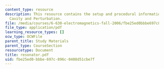 ```yaml
---
content_type: resource
description: This resource contains the setup and procedural information for Resonant
  Cavity and Perturbation.
file: /media/courses/6-630-electromagnetics-fall-2006/fbe25ed0bbbe697c896c0408d51cbe7f_resonator.pdf
file_type: application/pdf
learning_resource_types: []
ocw_type: OCWFile
parent_title: Study Materials
parent_type: CourseSection
resourcetype: Document
title: resonator.pdf
uid: fbe25ed0-bbbe-697c-896c-0408d51cbe7f
---
```

